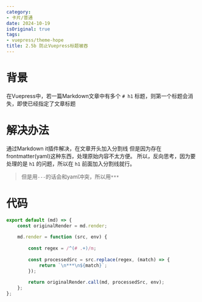 ```yaml
---
category:
- 卡片/普通
date: 2024-10-19
isOriginal: true
tags:
- vuepress/theme-hope
title: 2.5b 防止Vuepress标题被吞
---
```

# 背景
在Vuepress中，若一篇Markdown文章中有多个 `# h1` 标题，则第一个标题会消失，即使已经指定了文章标题
# 解决办法
通过Markdown it插件解决，在文章开头加入分割线
但是因为存在frontmatter(yaml)这种东西，处理原始内容不太方便。
所以，反向思考，因为要处理的是 `h1` 的问题，所以在 `h1` 前面加入分割线就行。
> 但是用`---`的话会和yaml冲突，所以用`***`
# 代码
```javascript
export default (md) => {  
    const originalRender = md.render;  
  
    md.render = function (src, env) {  
  
        const regex = /^(# .+)/m;  
  
        const processedSrc = src.replace(regex, (match) => {  
            return `\n***\n${match}`;  
        });  
  
        return originalRender.call(md, processedSrc, env);  
    };  
};
```